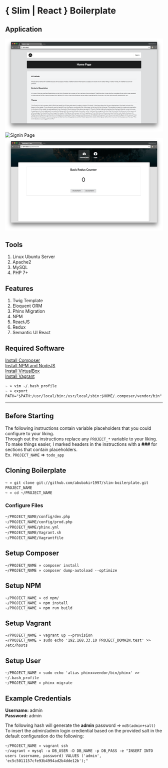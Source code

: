 # { Slim | React } Boilerplate


## Application

![Home Page](/readme/home.png "Home Page")
![Signin Page](/readme/signin.png "Signin Page")
![Application Page](/readme/app.png "Application Page")

## Tools

1. Linux Ubuntu Server
2. Apache2
3. MySQL
4. PHP 7+

## Features

1. Twig Template
2. Eloquent ORM
3. Phinx Migration
4. NPM
5. ReactJS
7. Redux
6. Semantic UI React

## Required Software
[Install Composer](https://getcomposer.org/download/)  
[Install NPM and NodeJS](http://blog.teamtreehouse.com/install-node-js-npm-mac)  
[Install VirtualBox](https://www.virtualbox.org/wiki/Downloads)  
[Install Vagrant](https://www.vagrantup.com/)  

```
~ » vim ~/.bash_profile
~ » export PATH="$PATH:/usr/local/bin:/usr/local/sbin:$HOME/.composer/vendor/bin"
```

---

## Before Starting

The following instructions contain variable placeholders that you could configure to your liking.   
Through out the instructions replace any ```PROJECT_*``` variable to your liking.   
To make things easier, I marked headers in the instructions with a **###** for sections that contain placeholders.   
Ex. ```PROJECT_NAME``` => ```todo_app```

## Cloning Boilerplate ###

```
~ » git clone git://github.com/abubakir1997/slim-boilerplate.git PROJECT_NAME
~ » cd ~/PROJECT_NAME
```

### Configure Files
```~/PROJECT_NAME/config/dev.php```   
```~/PROJECT_NAME/config/prod.php```   
```~/PROJECT_NAME/phinx.yml```   
```~/PROJECT_NAME/Vagrant.sh```    
```~/PROJECT_NAME/Vagrantfile```     

## Setup Composer
```
~/PROJECT_NAME » composer install
~/PROJECT_NAME » composer dump-autoload --optimize
```

## Setup NPM
```
~/PROJECT_NAME » cd npm/
~/PROJECT_NAME » npm install
~/PROJECT_NAME » npm run build
```

## Setup Vagrant ###

```
~/PROJECT_NAME » vagrant up --provision
~/PROJECT_NAME » sudo echo '192.168.33.10 PROJECT_DOMAIN.test' >> /etc/hosts
```

## Setup User

```
~/PROJECT_NAME » sudo echo 'alias phinx=vendor/bin/phinx' >> ~/.bash_profile 
~/PROJECT_NAME » phinx migrate
```

## Example Credentials ###

**Username:** admin   
**Password:** admin

The following hash will generate the **admin** password => ```md5(admin+salt)```   
To insert the admin/admin login crediential based on the provided salt in the default configuration do the following:
```
~/PROJECT_NAME » vagrant ssh
~/vagrant » mysql -u DB_USER -D DB_NAME -p DB_PASS -e "INSERT INTO users (username, password) VALUES ('admin', 'ec5c5011157cfe93b4994ad2b4dde12b');"
```